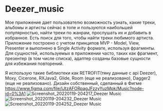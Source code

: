 # Deezer_music
Мое приложение дает пользователю возможность узнать, какие треки, альбомы и артисты сейчас в топе и пользуются наибольшей популярностью,
найти треки по жанрам, прослушать их и добавить в избранное. Есть поиск для того, чтобы найти треки любимого артиста.
Приложение построено с учетом принципов MVP - Model, View, Presenter и выполнено в Single Activity формате, используя фрагменты.
Для сущностей, используемых в приложении часто, таких как фрагмент, презентер (в том числе списка), адаптер созданы базовые сущности для избежания повторений.

Я использую такие библиотеки как RETROFIT(тяну данные с api Deezer), Moxy, Cicerone, RXJava2, Glide, Room (еще не реализовано), Dagger2 (еще не реализовано).
Дизайн собственный, сделанный в Фигме
https://www.figma.com/file/IJtzAFORpagJFzzyYuzMpk/Music?node-id=0%3A1
![Screenshot_20220119-204217_Deezer Music](https://user-images.githubusercontent.com/79973914/150186070-6feee68b-5290-45ff-8709-6bf73774e122.jpg)
![Screenshot_20220119-204232_Deezer Music](https://user-images.githubusercontent.com/79973914/150186103-c235bce2-7e38-4275-b6df-f958e6d1dd11.jpg)
![Screenshot_20220119-204252_Deezer Music](https://user-images.githubusercontent.com/79973914/150186121-bc5d05e6-0fe3-4038-ada8-96f4e888c1cb.jpg)
